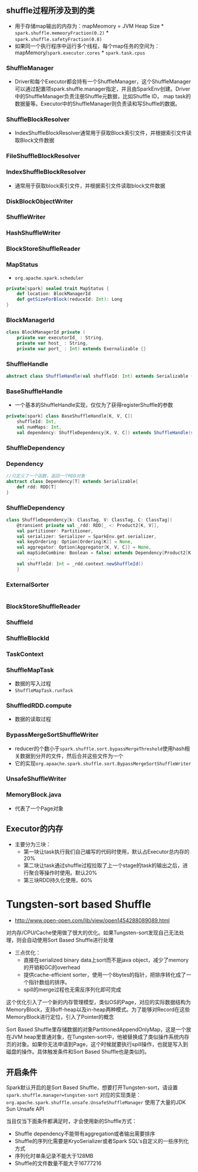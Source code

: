 ## shuffle过程所涉及到的类
- 用于存储map输出的内存为：mapMeomory = JVM Heap Size * `spark.shuffle.memeoryFraction(0.2)` * `spark.shuffle.safetyFraction(0.8)`
- 如果同一个执行程序中运行多个线程，每个map任务的空间为：mapMemory/`spark.executor.cores` * `spark.task.cpus` 

### ShuffleManager
- Driver和每个Executor都会持有一个ShuffleManager，这个ShuffleManager可以通过配置项spark.shuffle.manager指定，并且由SparkEnv创建。Driver中的ShuffleManager负责注册Shuffle元数据，比如Shuffle ID， map task的数据量等。Executor中的ShuffleManager则负责读和写Shuffle的数据。

### ShuffleBlockResolver
- IndexShuffleBlockResolver通常用于获取Block索引文件，并根据索引文件读取Block文件数据

### FileShuffleBlockResolver
### IndexShuffleBlockResolver
- 通常用于获取block索引文件，并根据索引文件读取block文件数据

### DiskBlockObjectWriter
 
### ShuffleWriter
### HashShuffleWriter
### BlockStoreShuffleReader

### MapStatus
- `org.apache.spark.scheduler`
```scala
private[spark] sealed trait MapStatus {
    def location: BlockManagerId
    def getSizeForBlock(reduceId: Int): Long
}
```

### BlockManagerId
```scala
class BlockManagerId private (
    private var executorId_ : String,
    private var host_ : String,
    private var port_ : Int) extends Exernalizable {}
```


### ShuffleHandle
```scala
abstract class ShuffleHandle(val shuffleId: Int) extends Serializable {}
```


### BaseShuffleHandle
- 一个基本的ShuffleHandle实现，仅仅为了获得registerShuffle的参数
```scala
private[spark] class BaseShuffleHandle[K, V, C](
    shuffleId: Int,
    val numMaps: Int,
    val dependency: ShuffleDependency[K, V, C]) extends ShuffleHandle(shuffleId)
```

### ShuffleDependency
### Dependency
```scala
//只定义了一个函数，返回一个RDD对象
abstract class Dependency[T] extends Serializable{
    def rdd: RDD[T]
}
```
### ShuffleDependency
```scala
class ShuffleDependency[k: ClassTag, V: ClassTag, C: ClassTag](
    @transient private val _rdd: RDD[_ <: Product2[K, V]],
    val partitioner: Partitioner,
    val serializer: Serializer = SparkEnv.get.serializer,
    val keyOrdering: Option[Ordering[K]] = None,
    val aggregator: Option[Aggregator[K, V, C]] = None,
    val mapSideCombine: Boolean = false) extends Dependency[Product2[K, V]]{
        ...
    val shuffleId: Int = _rdd.context.newShuffleId()
    }
```

### ExternalSorter
```scala

```
### BlockStoreShuffleReader




### ShuffleId
### ShuffleBlockId

### TaskContext

### ShuffleMapTask
- 数据的写入过程
- `ShuffleMapTask.runTask`

### ShuffledRDD.compute
- 数据的读取过程


### BypassMergeSortShuffleWriter
- reducer的个数小于`spark.shuffle.sort.bypassMergeThreshold`使用hash相关数据到分开的文件，然后合并这些文件为一个
- 它的实现`org.apaache.spark.shuffle.sort.BypassMergeSortShuffleWriter`


### UnsafeShuffleWriter

### MemoryBlock.java
- 代表了一个Page对象

## Executor的内存
- 主要分为三块：
   + 第一块让task执行我们自己编写的代码时使用，默认占Executor总内存的20%
   + 第二块让task通过shuffle过程拉取了上一个stage的task的输出之后，进行聚合等操作时使用。默认20%
   + 第三块RDD持久化使用，60%



# Tungsten-sort based Shuffle
- http://www.open-open.com/lib/view/open1454288089089.html

对内存/CPU/Cache使用做了很大的优化。如果Tungsten-sort发现自己无法处理，则会自动使用Sort Based Shuffle进行处理

- 三点优化：
    + 直接在serialized binary data上sort而不是java object，减少了memory的开销和GC的overhead
    + 提供cache-efficient sorter，使用一个8bytes的指针，把排序转化成了一个指针数组的排序。
    + spill的merge过程也无需反序列化即可完成

这个优化引入了一个新的内存管理模型，类似OS的Page，对应的实际数据结构为MemoryBlock，支持off-heap以及in-heap两种模式。为了能够对Record在这些MemoryBlock进行定位，引入了Pointer的概念

Sort Based Shuffle里存储数据的对象PartitionedAppendOnlyMap，这是一个放在JVM heap里普通对象，在Tungsten-sort中，他被替换成了类似操作系统内存页的对象。如果你无法申请到Page，这个时候就要执行spill操作，也就是写入到磁盘的操作。具体触发条件和Sort Based Shuffle也是类似的。

## 开启条件
Spark默认开启的是Sort Based Shuffle，想要打开Tungsten-sort，请设置
`spark.shuffle.manager=tungsten-sort`
对应的实现类是：
`org.apache.spark.shuffle.unsafe.UnsafeShuffleManager`
使用了大量的JDK Sun Unsafe API

当且仅当下面条件都满足时，才会使用新的Shuffle方式：

- Shuffle dependency不能带有aggregation或者输出需要排序
- Shuffle的序列化需要是KryoSerializer或者Spark SQL's自定义的一些序列化方式
- 序列化时单条记录不能大于128MB
- Shuffle的文件数量不能大于16777216